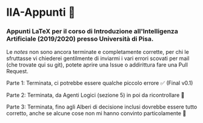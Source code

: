 # IIA-Appunti 🧠
### Appunti LaTeX per il corso di Introduzione all'Intelligenza Artificiale (2019/2020) presso Università di Pisa.
Le *notes* non sono ancora terminate e completamente corrette, per chi le sfruttasse vi chiederei gentilmente di inviarmi i vari errori scovati per mail (che trovate qui su git), potete aprire una Issue o addirittura fare una Pull Request.

Parte 1: Terminata, ci potrebbe essere qualche piccolo errore ✅ (Final v0.1)

Parte 2: Terminata, da Agenti Logici (sezione 5) in poi da ricontrollare 🤔

Parte 3: Terminata, fino agli Alberi di decisione inclusi dovrebbe essere tutto corretto, anche se alcune cose non mi hanno convinto particolamente 🤯
